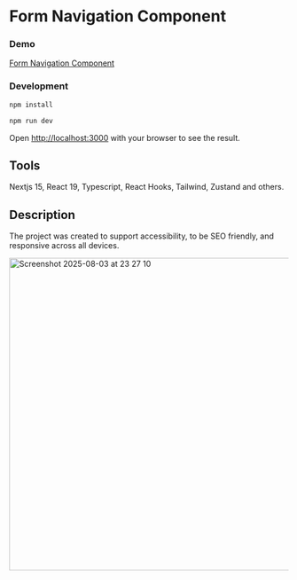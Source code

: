 # Form Navigation Component

### Demo

[Form Navigation Component](https://form-navigation-component.netlify.app/)

### Development

```bash
npm install
```

```bash
npm run dev
```

Open [http://localhost:3000](http://localhost:3000) with your browser to see the result.

## Tools

Nextjs 15, React 19, Typescript, React Hooks, Tailwind, Zustand and others.

## Description

The project was created to support accessibility, to be SEO friendly, and responsive across all devices.


<img width="787" height="564" alt="Screenshot 2025-08-03 at 23 27 10" src="https://github.com/user-attachments/assets/8e53b1a8-c619-437b-a56e-08a10ebc9ff8" />

